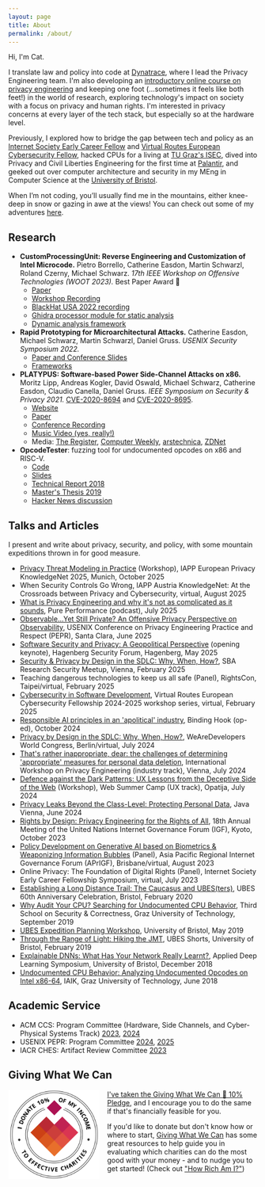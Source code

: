 ```yaml
---
layout: page
title: About
permalink: /about/
---
```


Hi, I'm Cat.

I translate law and policy into code at [Dynatrace](https://www.dynatrace.com/), where I lead the Privacy Engineering team. I'm also developing an [introductory online course on privacy engineering](https://www.open.edu/openlearncreate/course/view.php?id=9409) and keeping one foot (...sometimes it feels like both feet!) in the world of research, exploring technology's impact on society with a focus on privacy and human rights. I'm interested in privacy concerns at every layer of the tech stack, but especially so at the hardware level.

Previously, I explored how to bridge the gap between tech and policy as an [Internet Society Early Career Fellow](https://www.internetsociety.org/fellowships/early-career/fellows/2023/) and [Virtual Routes European Cybersecurity Fellow](https://virtual-routes.org/initiatives/fellowship/), hacked CPUs for a living at [TU Graz's ISEC](https://www.isec.tugraz.at/), dived into Privacy and Civil Liberties Engineering for the first time at [Palantir](https://www.palantir.com/pcl/), and geeked out over computer architecture and security in my MEng in Computer Science at the [University of Bristol](http://www.bris.ac.uk/engineering/departments/computerscience/).

When I’m not coding, you’ll usually find me in the mountains, either knee-deep in snow or gazing in awe at the views! You can check out some of my adventures [here](/adventures).

## Research
* **CustomProcessingUnit: Reverse Engineering and Customization of Intel Microcode.** Pietro Borrello, Catherine Easdon, Martin Schwarzl, Roland Czerny, Michael Schwarz. *17th IEEE Workshop on Offensive Technologies (WOOT 2023).* Best Paper Award 🏅
    * [Paper](/images/custom-processing-unit.pdf)
    * [Workshop Recording](https://wootconference.org/video/07-CustomProcessingUnit.mp4)
    * [BlackHat USA 2022 recording](https://www.youtube.com/watch?v=C-ZSvTVvK1o)
    * [Ghidra processor module for static analysis](https://github.com/pietroborrello/ghidra-atom-microcode)
    * [Dynamic analysis framework](https://github.com/pietroborrello/CustomProcessingUnit)
* **Rapid Prototyping for Microarchitectural Attacks.** Catherine Easdon, Michael Schwarz, Martin Schwarzl, Daniel Gruss. *USENIX Security Symposium 2022.*
    * [Paper and Conference Slides](https://www.usenix.org/conference/usenixsecurity22/presentation/easdon)
    * [Frameworks](https://github.com/libtea/frameworks)
* **PLATYPUS: Software-based Power Side-Channel Attacks on x86.** Moritz Lipp, Andreas Kogler, David Oswald, Michael Schwarz, Catherine Easdon, Claudio Canella, Daniel Gruss. *IEEE Symposium on Security & Privacy 2021.* [CVE-2020-8694](https://ubuntu.com/security/CVE-2020-8694) and [CVE-2020-8695](https://ubuntu.com/security/CVE-2020-8695).
    * [Website](https://platypusattack.com/)
    * [Paper](/images/platypus.pdf)
    * [Conference Recording](https://www.youtube.com/watch?v=LXaroV2crWw)
    * [Music Video (yes, really!)](https://www.youtube.com/watch?v=ygWEK1JvL_s)
    * Media: [The Register](https://www.theregister.com/2020/11/10/intel_sgx_side_channel/), [Computer Weekly](https://www.computerweekly.com/news/252491855/Intel-and-AMD-processors-affected-by-another-side-channel-exploit), [arstechnica](https://arstechnica.com/information-technology/2020/11/intel-sgx-defeated-yet-again-this-time-thanks-to-on-chip-power-meter/), [ZDNet](https://www.zdnet.com/article/new-platypus-attack-can-steal-data-from-intel-cpus/)
* **OpcodeTester**: fuzzing tool for undocumented opcodes on x86 and RISC-V.
    * [Code](https://github.com/cattius/opcodetester)
    * [Slides](https://github.com/cattius/opcodetester/blob/master/presentation.pdf)
    * [Technical Report 2018](https://github.com/cattius/opcodetester/blob/master/thesis.pdf)
    * [Master's Thesis 2019](/images/thesis-unsigned.pdf)
    * [Hacker News discussion](https://news.ycombinator.com/item?id=22517319)

## Talks and Articles
I present and write about privacy, security, and policy, with some mountain expeditions thrown in for good measure.

* [Privacy Threat Modeling in Practice](/images/iapp-epn-2025.pdf) (Workshop), IAPP European Privacy KnowledgeNet 2025, Munich, October 2025
* When Security Controls Go Wrong, IAPP Austria KnowledgeNet: At the Crossroads between Privacy and Cybersecurity, virtual, August 2025
* [What is Privacy Engineering and why it's not as complicated as it sounds](https://www.spreaker.com/episode/what-is-privacy-engineering-and-why-its-not-as-complicated-as-it-sounds-with-cat-easdon--66999911), Pure Performance (podcast), July 2025
* [Observable...Yet Still Private? An Offensive Privacy Perspective on Observability](/images/pepr-2025.pdf), USENIX Conference on Privacy Engineering Practice and Respect (PEPR), Santa Clara, June 2025
* [Software Security and Privacy: A Geopolitical Perspective](/images/security-forum-2025.pdf) (opening keynote), Hagenberg Security Forum, Hagenberg, May 2025
* [Security & Privacy by Design in the SDLC: Why, When, How?](/images/sba-research-sdlc.pdf), SBA Research Security Meetup, Vienna, February 2025
* Teaching dangerous technologies to keep us all safe (Panel), RightsCon, Taipei/virtual, February 2025
* [Cybersecurity in Software Development](/images/virtual-routes-sdlc.pdf), Virtual Routes European Cybersecurity Fellowship 2024-2025 workshop series, virtual, February 2025
* [Responsible AI principles in an 'apolitical' industry](https://bindinghook.com/articles-binding-edge/responsible-ai-principles-in-an-apolitical-industry/), Binding Hook (op-ed), October 2024
* [Privacy by Design in the SDLC: Why, When, How?](/images/privacy-sdlc.pdf), WeAreDevelopers World Congress, Berlin/virtual, July 2024
* [That's rather inappropriate, dear: the challenges of determining 'appropriate' measures for personal data deletion](/images/appropriate-privacy.pdf), International Workshop on Privacy Engineering (industry track), Vienna, July 2024
* [Defence against the Dark Patterns: UX Lessons from the Deceptive Side of the Web](/images/dark-patterns.pdf) (Workshop), Web Summer Camp (UX track), Opatija, July 2024
* [Privacy Leaks Beyond the Class-Level: Protecting Personal Data](/images/privacy-leaks.pdf), Java Vienna, June 2024
* [Rights by Design: Privacy Engineering for the Rights of All](/images/rights-by-design.pdf), 18th Annual Meeting of the United Nations Internet Governance Forum (IGF), Kyoto, October 2023
* [Policy Development on Generative AI based on Biometrics & Weaponizing Information Bubbles](https://www.youtube.com/watch?v=Hdp1jAU1x70) (Panel), Asia Pacific Regional Internet Governance Forum (APrIGF), Brisbane/virtual, August 2023
* Online Privacy: The Foundation of Digital Rights (Panel), Internet Society Early Career Fellowship Symposium, virtual, July 2023
* [Establishing a Long Distance Trail: The Caucasus and UBES(ters)](/images/ubes-caucasus.pdf), UBES 60th Anniversary Celebration, Bristol, February 2020
* [Why Audit Your CPU? Searching for Undocumented CPU Behavior](/images/audit-cpu.pdf), Third School on Security & Correctness, Graz University of Technology, September 2019
* [UBES Expedition Planning Workshop](/images/exped-planning-workshop.pdf), University of Bristol, May 2019
* [Through the Range of Light: Hiking the JMT](/images/hiking-jmt.pdf), UBES Shorts, University of Bristol, February 2019
* [Explainable DNNs: What Has Your Network Really Learnt?](/images/explainable-dnns.pdf), Applied Deep Learning Symposium, University of Bristol, December 2018
* [Undocumented CPU Behavior: Analyzing Undocumented Opcodes on Intel x86-64](/images/undocumented-cpu-behavior.pdf), IAIK, Graz University of Technology, June 2018

## Academic Service
* ACM CCS: Program Committee (Hardware, Side Channels, and Cyber-Physical Systems Track) [2023](https://www.sigsac.org/ccs/CCS2023/orgs-program.html), [2024](https://www.sigsac.org/ccs/CCS2024/organization/prog-committee.html)
* USENIX PEPR: Program Committee [2024](https://www.usenix.org/conference/pepr24/call-for-participation), [2025](https://www.usenix.org/conference/pepr25/call-for-participation)
* IACR CHES: Artifact Review Committee [2023](https://ches.iacr.org/2023/artifacts.php)

## Giving What We Can
<div style="float:left;margin-right:15px;"><img src="/images/gwwc.png" alt="A badge from the organization Giving What We Can with the text 'I donate 10% of my income to effective charities'" height="180"></div>

[I've taken the Giving What We Can 🔸 10% Pledge](https://www.givingwhatwecan.org/blog/should-charity-be-anonymous), and I encourage you to do the same if that's financially feasible for you.

If you'd like to donate but don't know how or where to start, [Giving What We Can](https://www.givingwhatwecan.org/) has some great resources to help guide you in evaluating which charities can do the most good with your money - and to nudge you to get started! (Check out ["How Rich Am I?"](https://howrichami.givingwhatwecan.org/how-rich-am-i))
